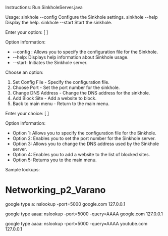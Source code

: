 Instructions: 
Run SinkholeServer.java 

Usage:
sinkhole --config <config>            Configure the Sinkhole settings.
sinkhole --help                       Display the help.
sinkhole --start                      Start the sinkhole.

Enter your option: [ ]

Option Information:
- --config <config>: Allows you to specify the configuration file for the Sinkhole.
- --help: Displays help information about Sinkhole usage.
- --start: Initiates the Sinkhole server.

Choose an option:
1. Set Config File                   - Specify the configuration file.
2. Choose Port                       - Set the port number for the sinkhole.
3. Change DNS Address                - Change the DNS address for the sinkhole.
4. Add Block Site                    - Add a website to block.
5. Back to main menu                 - Return to the main menu.

Enter your choice: [ ]

Option Information:
- Option 1: Allows you to specify the configuration file for the Sinkhole.
- Option 2: Enables you to set the port number for the Sinkhole server.
- Option 3: Allows you to change the DNS address used by the Sinkhole server.
- Option 4: Enables you to add a website to the list of blocked sites.
- Option 5: Returns you to the main menu.



Sample lookups: 

# Networking_p2_Varano

google type a: nslookup -port=5000 google.com 127.0.0.1

google type aaaa: nslookup -port=5000 -query=AAAA google.com 127.0.0.1


google type aaaa: nslookup -port=5000 -query=AAAA youtube.com 127.0.0.1

